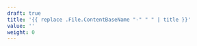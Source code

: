 ```yaml
---
draft: true
title: '{{ replace .File.ContentBaseName "-" " " | title }}'
value: ''
weight: 0
---
```

